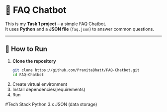 # 🤖 FAQ Chatbot

This is my **Task 1 project** – a simple FAQ Chatbot.  
It uses **Python** and a **JSON file** (`faq.json`) to answer common questions.

---

## 🚀 How to Run

1. **Clone the repository**
   ```bash
   git clone https://github.com/PranitaBhatt/FAQ-Chatbot.git
   cd FAQ-Chatbot
2. Create virtual environment
3. Install dependencies(requirements)
4. Run

#Tech Stack
Python 3.x
JSON (data storage)
